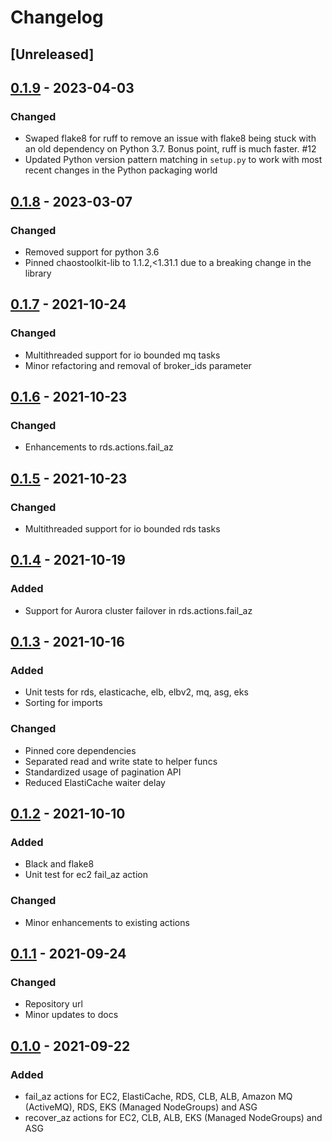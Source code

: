 # Changelog

## [Unreleased]

## [0.1.9][] - 2023-04-03
[0.1.9]: https://github.com/awslabs/aws-az-failure-chaostoolkit/tree/v0.1.9

### Changed

- Swaped flake8 for ruff to remove an issue with flake8 being stuck with an
  old dependency on Python 3.7. Bonus point, ruff is much faster. #12
- Updated Python version pattern matching in `setup.py` to work with most recent
  changes in the Python packaging world

## [0.1.8][] - 2023-03-07
[0.1.8]: https://github.com/awslabs/aws-az-failure-chaostoolkit/tree/v0.1.8

### Changed
- Removed support for python 3.6
- Pinned chaostoolkit-lib to 1.1.2,<1.31.1 due to a breaking change in the library
  
## [0.1.7][] - 2021-10-24
[0.1.7]: https://github.com/awslabs/aws-az-failure-chaostoolkit/tree/v0.1.7

### Changed
- Multithreaded support for io bounded mq tasks
- Minor refactoring and removal of broker_ids parameter
  
## [0.1.6][] - 2021-10-23
[0.1.6]: https://github.com/awslabs/aws-az-failure-chaostoolkit/tree/v0.1.6

### Changed
- Enhancements to rds.actions.fail_az
  
## [0.1.5][] - 2021-10-23
[0.1.5]: https://github.com/awslabs/aws-az-failure-chaostoolkit/tree/v0.1.5

### Changed
- Multithreaded support for io bounded rds tasks
  
## [0.1.4][] - 2021-10-19
[0.1.4]: https://github.com/awslabs/aws-az-failure-chaostoolkit/tree/v0.1.4

### Added
- Support for Aurora cluster failover in rds.actions.fail_az
  
## [0.1.3][] - 2021-10-16
[0.1.3]: https://github.com/awslabs/aws-az-failure-chaostoolkit/tree/v0.1.3

### Added
- Unit tests for rds, elasticache, elb, elbv2, mq, asg, eks
- Sorting for imports
  
### Changed
- Pinned core dependencies
- Separated read and write state to helper funcs
- Standardized usage of pagination API
- Reduced ElastiCache waiter delay

## [0.1.2][] - 2021-10-10
[0.1.2]: https://github.com/awslabs/aws-az-failure-chaostoolkit/tree/v0.1.2

### Added
- Black and flake8
- Unit test for ec2 fail_az action
  
### Changed
- Minor enhancements to existing actions
  
## [0.1.1][] - 2021-09-24
[0.1.1]: https://github.com/awslabs/aws-az-failure-chaostoolkit/tree/v0.1.1

### Changed
- Repository url
- Minor updates to docs

## [0.1.0][] - 2021-09-22
[0.1.0]: https://github.com/awslabs/aws-az-failure-chaostoolkit/tree/v0.1.0

### Added
- fail_az actions for EC2, ElastiCache, RDS, CLB, ALB, Amazon MQ (ActiveMQ), RDS, EKS (Managed NodeGroups) and ASG
- recover_az actions for EC2, CLB, ALB, EKS (Managed NodeGroups) and ASG